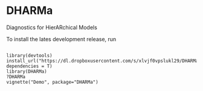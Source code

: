 # DHARMa
Diagnostics for HierARchical Models


To install the lates development release, run 

```{r}

library(devtools)
install_url("https://dl.dropboxusercontent.com/s/xlvjf0vpslukl29/DHARMa.tar.gz", dependencies = T)
library(DHARMa)
?DHARMa
vignette("Demo", package="DHARMa")

```

